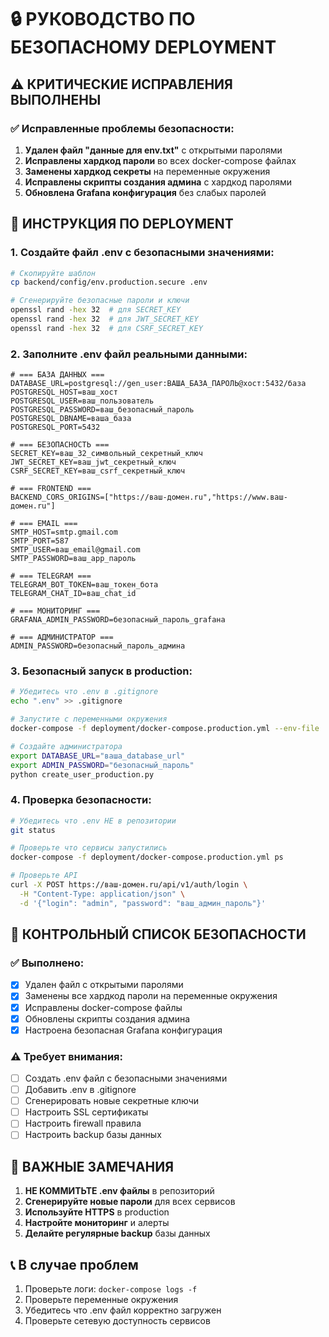 # 🔒 РУКОВОДСТВО ПО БЕЗОПАСНОМУ DEPLOYMENT

## ⚠️ КРИТИЧЕСКИЕ ИСПРАВЛЕНИЯ ВЫПОЛНЕНЫ

### ✅ Исправленные проблемы безопасности:
1. **Удален файл "данные для env.txt"** с открытыми паролями
2. **Исправлены хардкод пароли** во всех docker-compose файлах
3. **Заменены хардкод секреты** на переменные окружения
4. **Исправлены скрипты создания админа** с хардкод паролями
5. **Обновлена Grafana конфигурация** без слабых паролей

## 🚀 ИНСТРУКЦИЯ ПО DEPLOYMENT

### 1. Создайте файл .env с безопасными значениями:

```bash
# Скопируйте шаблон
cp backend/config/env.production.secure .env

# Сгенерируйте безопасные пароли и ключи
openssl rand -hex 32  # для SECRET_KEY
openssl rand -hex 32  # для JWT_SECRET_KEY
openssl rand -hex 32  # для CSRF_SECRET_KEY
```

### 2. Заполните .env файл реальными данными:

```env
# === БАЗА ДАННЫХ ===
DATABASE_URL=postgresql://gen_user:ВАША_БАЗА_ПАРОЛЬ@хост:5432/база
POSTGRESQL_HOST=ваш_хост
POSTGRESQL_USER=ваш_пользователь
POSTGRESQL_PASSWORD=ваш_безопасный_пароль
POSTGRESQL_DBNAME=ваша_база
POSTGRESQL_PORT=5432

# === БЕЗОПАСНОСТЬ ===
SECRET_KEY=ваш_32_символьный_секретный_ключ
JWT_SECRET_KEY=ваш_jwt_секретный_ключ
CSRF_SECRET_KEY=ваш_csrf_секретный_ключ

# === FRONTEND ===
BACKEND_CORS_ORIGINS=["https://ваш-домен.ru","https://www.ваш-домен.ru"]

# === EMAIL ===
SMTP_HOST=smtp.gmail.com
SMTP_PORT=587
SMTP_USER=ваш_email@gmail.com
SMTP_PASSWORD=ваш_app_пароль

# === TELEGRAM ===
TELEGRAM_BOT_TOKEN=ваш_токен_бота
TELEGRAM_CHAT_ID=ваш_chat_id

# === МОНИТОРИНГ ===
GRAFANA_ADMIN_PASSWORD=безопасный_пароль_grafана

# === АДМИНИСТРАТОР ===
ADMIN_PASSWORD=безопасный_пароль_админа
```

### 3. Безопасный запуск в production:

```bash
# Убедитесь что .env в .gitignore
echo ".env" >> .gitignore

# Запустите с переменными окружения
docker-compose -f deployment/docker-compose.production.yml --env-file .env up -d

# Создайте администратора
export DATABASE_URL="ваша_database_url"
export ADMIN_PASSWORD="безопасный_пароль"
python create_user_production.py
```

### 4. Проверка безопасности:

```bash
# Убедитесь что .env НЕ в репозитории
git status

# Проверьте что сервисы запустились
docker-compose -f deployment/docker-compose.production.yml ps

# Проверьте API
curl -X POST https://ваш-домен.ru/api/v1/auth/login \
  -H "Content-Type: application/json" \
  -d '{"login": "admin", "password": "ваш_админ_пароль"}'
```

## 🔐 КОНТРОЛЬНЫЙ СПИСОК БЕЗОПАСНОСТИ

### ✅ Выполнено:
- [x] Удален файл с открытыми паролями
- [x] Заменены все хардкод пароли на переменные окружения
- [x] Исправлены docker-compose файлы
- [x] Обновлены скрипты создания админа
- [x] Настроена безопасная Grafana конфигурация

### ⚠️ Требует внимания:
- [ ] Создать .env файл с безопасными значениями
- [ ] Добавить .env в .gitignore
- [ ] Сгенерировать новые секретные ключи
- [ ] Настроить SSL сертификаты
- [ ] Настроить firewall правила
- [ ] Настроить backup базы данных

## 🚨 ВАЖНЫЕ ЗАМЕЧАНИЯ

1. **НЕ КОММИТЬТЕ .env файлы** в репозиторий
2. **Сгенерируйте новые пароли** для всех сервисов
3. **Используйте HTTPS** в production
4. **Настройте мониторинг** и алерты
5. **Делайте регулярные backup** базы данных

## 📞 В случае проблем

1. Проверьте логи: `docker-compose logs -f`
2. Проверьте переменные окружения
3. Убедитесь что .env файл корректно загружен
4. Проверьте сетевую доступность сервисов 